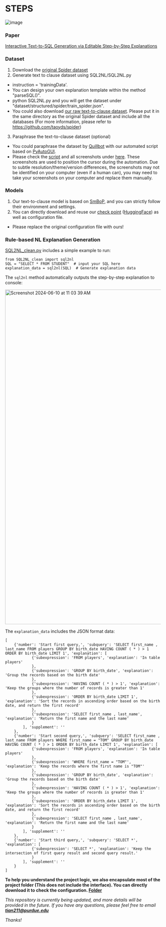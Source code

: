 # STEPS

![image](https://github.com/magic-YuanTian/STEPS/assets/75125334/74bd2efb-fa87-48c7-8088-f096cfeb5393)


### Paper
[Interactive Text-to-SQL Generation via Editable Step-by-Step Explanations](https://arxiv.org/abs/2305.07372)


### Dataset
1. Download the [original Spider dataset](https://drive.google.com/uc?export=download&id=1TqleXec_OykOYFREKKtschzY29dUcVAQ)
2. Generate text to clause dataset using SQL2NL/SQL2NL.py
  - instruction = 'trainingData'.
  - You can design your own explanation template within the method "parseSQL()".
  - python SQL2NL.py and you will get the dataset under "dataset/structured/spider/train_spider.json".
  - You could also download [our raw text-to-clause dataset](https://drive.google.com/file/d/1f1fnJK2vGuRpaQOeMlBD10tQMDH3dR83/view?usp=sharing). Please put it in the same directory as the original Spider dataset and include all the databases (For more information, please refer to https://github.com/taoyds/spider)
3. Paraphrase the text-to-clause dataset (optional)
  - You could paraphrase the dataset by [Quillbot](https://quillbot.com/) with our automated script based on [PyAutoGUI](https://pyautogui.readthedocs.io/en/latest/).
  - Please check the [script](Paraphrase/main.py) and all screenshots under [here](Paraphrase/img). These screenshots are used to position the cursor during the automation. Due to subtle resolution/theme/version differences, the screenshots may not be identified on your computer (even if a human can), you may need to take your screenshots on your computer and replace them manually.


### Models
1. Our text-to-clause model is based on [SmBoP](https://github.com/OhadRubin/SmBop), and you can strictly follow their environment and settings.
2. You can directly download and reuse our [check point](https://purdue0-my.sharepoint.com/personal/tian211_purdue_edu/_layouts/15/onedrive.aspx?id=%2Fpersonal%2Ftian211%5Fpurdue%5Fedu%2FDocuments%2FSTEPS%2FmodelS%2Etar%2Egz&parent=%2Fpersonal%2Ftian211%5Fpurdue%5Fedu%2FDocuments%2FSTEPS) ([HuggingFace](https://huggingface.co/DoctorChaos/text-to-SQL-clause-smbop/blob/main/README.md)) as well as configuration file. 
  - Please replace the original configuration file with ours!

### Rule-based NL Explanation Generation
[SQL2NL_clean.py](https://github.com/magic-YuanTian/STEPS/blob/main/SQL2NL_clean.py) includes a simple example to run:

```
from SQL2NL_clean import sql2nl
SQL = "SELECT * FROM STUDENT"  # input your SQL here
explanation_data = sql2nl(SQL)  # Generate explanation data
```

The `sql2nl` method automatically outputs the step-by-step explanation to console:

<img width="1079" alt="Screenshot 2024-06-10 at 11 03 39 AM" src="https://github.com/magic-YuanTian/STEPS/assets/75125334/282079ad-1f48-474c-bec1-f9e991a68be2">

The `explanation_data` includes the JSON format data:

```
[
    {'number': 'Start first query,', 'subquery': 'SELECT first_name , last_name FROM players GROUP BY birth_date HAVING COUNT ( * ) > 1 ORDER BY birth_date LIMIT 1', 'explanation': [
            {'subexpression': 'FROM players', 'explanation': 'In table players'
            },
            {'subexpression': 'GROUP BY birth_date', 'explanation': 'Group the records based on the birth date'
            },
            {'subexpression': 'HAVING COUNT ( * ) > 1', 'explanation': 'Keep the groups where the number of records is greater than 1'
            },
            {'subexpression': 'ORDER BY birth_date LIMIT 1', 'explanation': 'Sort the records in ascending order based on the birth date, and return the first record'
            },
            {'subexpression': 'SELECT first_name , last_name', 'explanation': 'Return the first name and the last name'
            }
        ], 'supplement': ''
    },
    {'number': 'Start second query,', 'subquery': 'SELECT first_name , last_name FROM players WHERE first_name = "TOM" GROUP BY birth_date HAVING COUNT ( * ) > 1 ORDER BY birth_date LIMIT 1', 'explanation': [
            {'subexpression': 'FROM players', 'explanation': 'In table players'
            },
            {'subexpression': 'WHERE first_name = "TOM"', 'explanation': 'Keep the records where the first name is "TOM"'
            },
            {'subexpression': 'GROUP BY birth_date', 'explanation': 'Group the records based on the birth date'
            },
            {'subexpression': 'HAVING COUNT ( * ) > 1', 'explanation': 'Keep the groups where the number of records is greater than 1'
            },
            {'subexpression': 'ORDER BY birth_date LIMIT 1', 'explanation': 'Sort the records in ascending order based on the birth date, and return the first record'
            },
            {'subexpression': 'SELECT first_name , last_name', 'explanation': 'Return the first name and the last name'
            }
        ], 'supplement': ''
    },
    {'number': 'Start third query,', 'subquery': 'SELECT *', 'explanation': [
            {'subexpression': 'SELECT *', 'explanation': 'Keep the intersection of first query result and second query result.'
            }
        ], 'supplement': ''
    }
]
```



**To help you understand the project logic, we also encapsulate most of the project folder (This does not include the interface). You can directly download it to check the configuration. [Folder](https://purdue0-my.sharepoint.com/:u:/g/personal/tian211_purdue_edu/ESrKiv9auWpFpUdVL3pv5XUBYroue8a7OC6fmdMsXxdvaQ?e=Ct5W1V)**

*This repository is currently being updated, and more details will be provided in the future.*
*If you have any questions, please feel free to email* ***tian211@purdue.edu***

*Thanks!*
